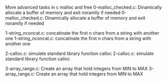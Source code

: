 More advanced tasks in c malloc and free
0-malloc_checked.c: Dinamically allocate a buffer of memory and exit noramlly if needed
0-malloc_checked.c: Dinamically allocate a buffer of memory and exit noramlly if needed

1-string_nconcat.c: concatinate the first n chars from a string with another one
1-string_nconcat.c: concatinate the first n chars from a string with another one

2-calloc.c: simulate standard library function  calloc
2-calloc.c: simulate standard library function  calloc

3-array_range.c: Create an array that hold integers from MIN to MAX
3-array_range.c: Create an array that hold integers from MIN to MAX

